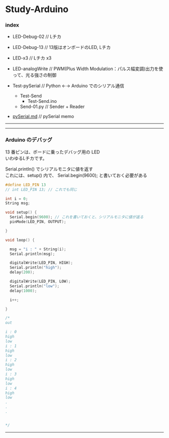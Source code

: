# Study-Arduino  



### index  

- LED-Debug-02 // Lチカ

- LED-Debug-13 // 13版はオンボードのLED, Lチカ  

- LED-x3 // Lチカ x3  

- LED-analogWrite // PWM(Plus Width Modulation：パルス幅変調)出力を使って、光る強さの制御  


- Test-pySerial // Python ←→ Arduino でのシリアル通信  
  - Test-Send  
    - Test-Send.ino  
  - Send-01.py // Sender + Reader  

- [pySerial.md](https://github.com/naysok/Study-Arduino/blob/master/pySerial.md) // pySerial memo  



---  

---  

### Arduino のデバッグ  

13 番ピンは、ボードに乗ったデバッグ用の LED  
いわゆるLチカです。  

Serial.println() でシリアルモニタに値を返す  
これには、setup() 内で、 Serial.begin(9600); と書いておく必要がある  

``` c
#define LED_PIN 13
// int LED_PIN 13; // これでも同じ

int i = 0;
String msg;

void setup() {
  Serial.begin(9600); // これを書いておくと、シリアルモニタに値が返る  
  pinMode(LED_PIN, OUTPUT);

}

void loop() {

  msg = "i : " + String(i);
  Serial.println(msg);

  digitalWrite(LED_PIN, HIGH);
  Serial.println("high");
  delay(200);

  digitalWrite(LED_PIN, LOW);
  Serial.println("low");
  delay(1000);

  i++;

}

/*
out

i : 0
high
low
i : 1
high
low
i : 2
high
low
i : 3
high
low
i : 4
high
low
.
.
.


*/
```


---  


###
